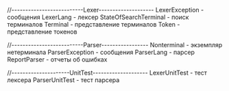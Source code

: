//--------------------------Lexer--------------------
LexerException - сообщения
LexerLang - лексер
StateOfSearchTerminal - поиск терминалов
Terminal - представление терминалов
Token - представление токенов


//--------------------------Parser-----------------
Nonterminal - экземпляр нетерминала
ParserException - сообщения
ParserLang -  парсер
ReportParser - отчеты об ошибках

//---------------------UnitTest--------------------
LexerUnitTest - тест лексера 
ParserUnitTest - тест парсера

